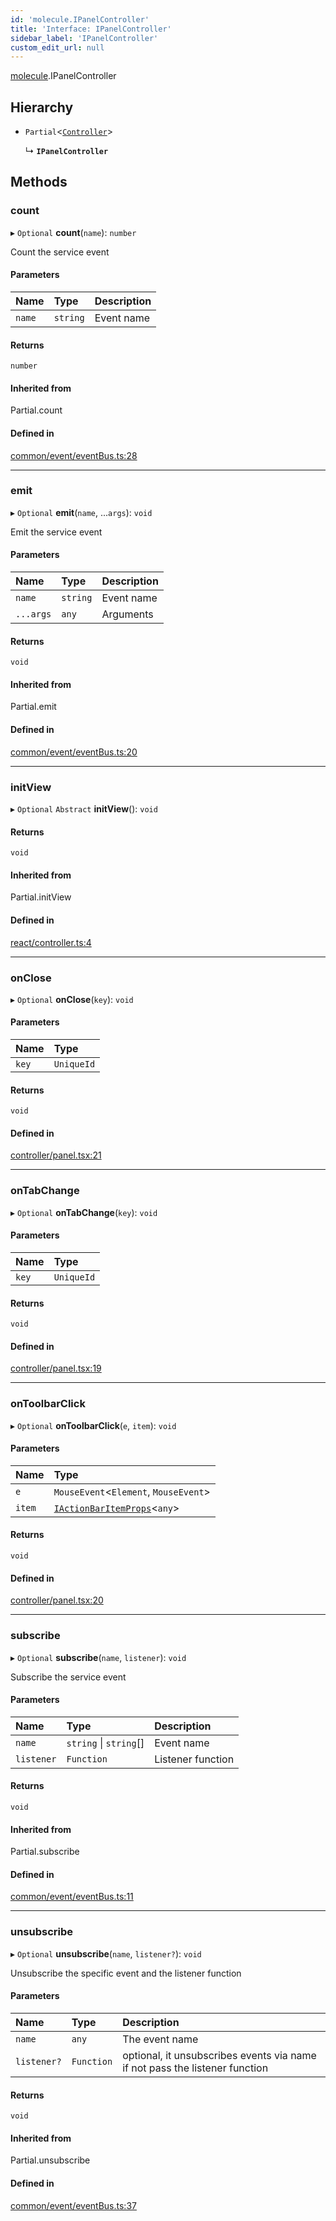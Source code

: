 ```yaml
---
id: 'molecule.IPanelController'
title: 'Interface: IPanelController'
sidebar_label: 'IPanelController'
custom_edit_url: null
---
```


[molecule](../namespaces/molecule).IPanelController

## Hierarchy

-   `Partial`<[`Controller`](../classes/molecule.react.Controller)\>

    ↳ **`IPanelController`**

## Methods

### count

▸ `Optional` **count**(`name`): `number`

Count the service event

#### Parameters

| Name   | Type     | Description |
| :----- | :------- | :---------- |
| `name` | `string` | Event name  |

#### Returns

`number`

#### Inherited from

Partial.count

#### Defined in

[common/event/eventBus.ts:28](https://github.com/DTStack/molecule/blob/ff1a27ef/src/common/event/eventBus.ts#L28)

---

### emit

▸ `Optional` **emit**(`name`, ...`args`): `void`

Emit the service event

#### Parameters

| Name      | Type     | Description |
| :-------- | :------- | :---------- |
| `name`    | `string` | Event name  |
| `...args` | `any`    | Arguments   |

#### Returns

`void`

#### Inherited from

Partial.emit

#### Defined in

[common/event/eventBus.ts:20](https://github.com/DTStack/molecule/blob/ff1a27ef/src/common/event/eventBus.ts#L20)

---

### initView

▸ `Optional` `Abstract` **initView**(): `void`

#### Returns

`void`

#### Inherited from

Partial.initView

#### Defined in

[react/controller.ts:4](https://github.com/DTStack/molecule/blob/ff1a27ef/src/react/controller.ts#L4)

---

### onClose

▸ `Optional` **onClose**(`key`): `void`

#### Parameters

| Name  | Type       |
| :---- | :--------- |
| `key` | `UniqueId` |

#### Returns

`void`

#### Defined in

[controller/panel.tsx:21](https://github.com/DTStack/molecule/blob/ff1a27ef/src/controller/panel.tsx#L21)

---

### onTabChange

▸ `Optional` **onTabChange**(`key`): `void`

#### Parameters

| Name  | Type       |
| :---- | :--------- |
| `key` | `UniqueId` |

#### Returns

`void`

#### Defined in

[controller/panel.tsx:19](https://github.com/DTStack/molecule/blob/ff1a27ef/src/controller/panel.tsx#L19)

---

### onToolbarClick

▸ `Optional` **onToolbarClick**(`e`, `item`): `void`

#### Parameters

| Name   | Type                                                                    |
| :----- | :---------------------------------------------------------------------- |
| `e`    | `MouseEvent`<`Element`, `MouseEvent`\>                                  |
| `item` | [`IActionBarItemProps`](molecule.component.IActionBarItemProps)<`any`\> |

#### Returns

`void`

#### Defined in

[controller/panel.tsx:20](https://github.com/DTStack/molecule/blob/ff1a27ef/src/controller/panel.tsx#L20)

---

### subscribe

▸ `Optional` **subscribe**(`name`, `listener`): `void`

Subscribe the service event

#### Parameters

| Name       | Type                   | Description       |
| :--------- | :--------------------- | :---------------- |
| `name`     | `string` \| `string`[] | Event name        |
| `listener` | `Function`             | Listener function |

#### Returns

`void`

#### Inherited from

Partial.subscribe

#### Defined in

[common/event/eventBus.ts:11](https://github.com/DTStack/molecule/blob/ff1a27ef/src/common/event/eventBus.ts#L11)

---

### unsubscribe

▸ `Optional` **unsubscribe**(`name`, `listener?`): `void`

Unsubscribe the specific event and the listener function

#### Parameters

| Name        | Type       | Description                                                                 |
| :---------- | :--------- | :-------------------------------------------------------------------------- |
| `name`      | `any`      | The event name                                                              |
| `listener?` | `Function` | optional, it unsubscribes events via name if not pass the listener function |

#### Returns

`void`

#### Inherited from

Partial.unsubscribe

#### Defined in

[common/event/eventBus.ts:37](https://github.com/DTStack/molecule/blob/ff1a27ef/src/common/event/eventBus.ts#L37)
